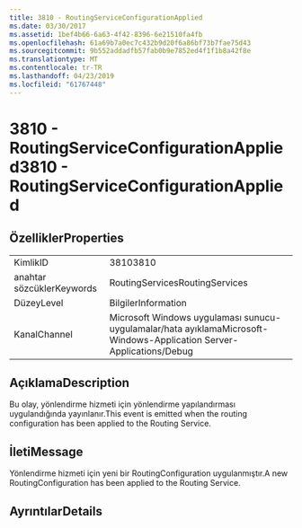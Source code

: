 ```yaml
---
title: 3810 - RoutingServiceConfigurationApplied
ms.date: 03/30/2017
ms.assetid: 1bef4b66-6a63-4f42-8396-6e21510fa4fb
ms.openlocfilehash: 61a69b7a0ec7c432b9d20f6a86bf73b7fae75d43
ms.sourcegitcommit: 9b552addadfb57fab0b9e7852ed4f1f1b8a42f8e
ms.translationtype: MT
ms.contentlocale: tr-TR
ms.lasthandoff: 04/23/2019
ms.locfileid: "61767448"
---
```

# <a name="3810---routingserviceconfigurationapplied"></a><span data-ttu-id="f2dee-102">3810 - RoutingServiceConfigurationApplied</span><span class="sxs-lookup"><span data-stu-id="f2dee-102">3810 - RoutingServiceConfigurationApplied</span></span>
## <a name="properties"></a><span data-ttu-id="f2dee-103">Özellikler</span><span class="sxs-lookup"><span data-stu-id="f2dee-103">Properties</span></span>  
  
|||  
|-|-|  
|<span data-ttu-id="f2dee-104">Kimlik</span><span class="sxs-lookup"><span data-stu-id="f2dee-104">ID</span></span>|<span data-ttu-id="f2dee-105">3810</span><span class="sxs-lookup"><span data-stu-id="f2dee-105">3810</span></span>|  
|<span data-ttu-id="f2dee-106">anahtar sözcükler</span><span class="sxs-lookup"><span data-stu-id="f2dee-106">Keywords</span></span>|<span data-ttu-id="f2dee-107">RoutingServices</span><span class="sxs-lookup"><span data-stu-id="f2dee-107">RoutingServices</span></span>|  
|<span data-ttu-id="f2dee-108">Düzey</span><span class="sxs-lookup"><span data-stu-id="f2dee-108">Level</span></span>|<span data-ttu-id="f2dee-109">Bilgiler</span><span class="sxs-lookup"><span data-stu-id="f2dee-109">Information</span></span>|  
|<span data-ttu-id="f2dee-110">Kanal</span><span class="sxs-lookup"><span data-stu-id="f2dee-110">Channel</span></span>|<span data-ttu-id="f2dee-111">Microsoft Windows uygulaması sunucu-uygulamalar/hata ayıklama</span><span class="sxs-lookup"><span data-stu-id="f2dee-111">Microsoft-Windows-Application Server-Applications/Debug</span></span>|  
  
## <a name="description"></a><span data-ttu-id="f2dee-112">Açıklama</span><span class="sxs-lookup"><span data-stu-id="f2dee-112">Description</span></span>  
 <span data-ttu-id="f2dee-113">Bu olay, yönlendirme hizmeti için yönlendirme yapılandırması uygulandığında yayınlanır.</span><span class="sxs-lookup"><span data-stu-id="f2dee-113">This event is emitted when the routing configuration has been applied to the Routing Service.</span></span>  
  
## <a name="message"></a><span data-ttu-id="f2dee-114">İleti</span><span class="sxs-lookup"><span data-stu-id="f2dee-114">Message</span></span>  
 <span data-ttu-id="f2dee-115">Yönlendirme hizmeti için yeni bir RoutingConfiguration uygulanmıştır.</span><span class="sxs-lookup"><span data-stu-id="f2dee-115">A new RoutingConfiguration has been applied to the Routing Service.</span></span>  
  
## <a name="details"></a><span data-ttu-id="f2dee-116">Ayrıntılar</span><span class="sxs-lookup"><span data-stu-id="f2dee-116">Details</span></span>
